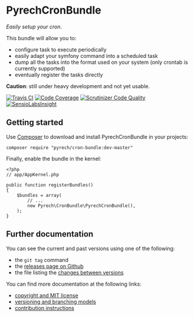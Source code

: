 # PyrechCronBundle

*Easily setup your cron*.

This bundle will allow you to:

* configure task to execute periodically
* easily adapt your symfony command into a scheduled task
* dump all the tasks into the format used on your system (only crontab is currently supported)
* eventually register the tasks directly

**Caution**: still under heavy development and not yet usable.

[![Travis CI](https://travis-ci.org/pyrech/PyrechCronBundle.png)](https://travis-ci.org/pyrech/PyrechCronBundle)
[![Code Coverage](https://scrutinizer-ci.com/g/pyrech/PyrechCronBundle/badges/coverage.png?b=master)](https://scrutinizer-ci.com/g/pyrech/PyrechCronBundle/?branch=master)
[![Scrutinizer Code Quality](https://scrutinizer-ci.com/g/pyrech/PyrechCronBundle/badges/quality-score.png?b=master)](https://scrutinizer-ci.com/g/pyrech/PyrechCronBundle/?branch=master)
[![SensioLabsInsight](https://insight.sensiolabs.com/projects/aa318e9e-cb57-449a-8c32-fd4cf54b47ef/small.png)](https://insight.sensiolabs.com/projects/aa318e9e-cb57-449a-8c32-fd4cf54b47ef)

## Getting started

Use [Composer](http://getcomposer.org/) to download and install PyrechCronBundle in
your projects:

    composer require "pyrech/cron-bundle:dev-master"

Finally, enable the bundle in the kernel:

    <?php
    // app/AppKernel.php

    public function registerBundles()
    {
        $bundles = array(
            // ...
            new Pyrech\CronBundle\PyrechCronBundle(),
        );
    }


## Further documentation

You can see the current and past versions using one of the following:

* the `git tag` command
* the [releases page on Github](https://github.com/pyrech/PyrechCronBundle/releases)
* the file listing the [changes between versions](CHANGELOG.md)

You can find more documentation at the following links:

* [copyright and MIT license](Resources/meta/LICENSE)
* [versioning and branching models](VERSIONING.md)
* [contribution instructions](CONTRIBUTING.md)
